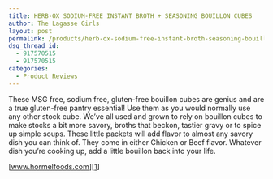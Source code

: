 ```yaml
---
title: HERB-OX SODIUM-FREE INSTANT BROTH + SEASONING BOUILLON CUBES
author: The Lagasse Girls
layout: post
permalink: /products/herb-ox-sodium-free-instant-broth-seasoning-bouillon-cubes/
dsq_thread_id:
  - 917570515
  - 917570515
categories:
  - Product Reviews
---
```

These MSG free, sodium free, gluten-free bouillon cubes are genius and are a true gluten-free pantry essential! Use them as you would normally use any other stock cube. We’ve all used and grown to rely on bouillon cubes to make stocks a bit more savory, broths that beckon, tastier gravy or to spice up simple soups. These little packets will add flavor to almost any savory dish you can think of. They come in either Chicken or Beef flavor. Whatever dish you’re cooking up, add a little bouillon back into your life.

[www.hormelfoods.com][1]

 [1]: http://www.hormelfoods.com